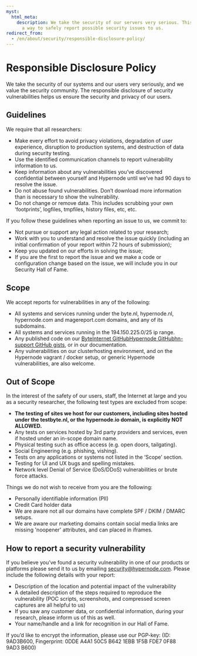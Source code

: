 ```yaml
---
myst:
  html_meta:
    description: We take the security of our servers very serious. This policy offers
      a way to safely report possible security issues to us.
redirect_from:
  - /en/about/security/responsible-disclosure-policy/
---
```


<!-- source: https://support.hypernode.com/en/about/security/responsible-disclosure-policy/ -->

# Responsible Disclosure Policy

We take the security of our systems and our users very seriously, and we value the security community. The responsible disclosure of security vulnerabilities helps us ensure the security and privacy of our users.

## Guidelines

We require that all researchers:

- Make every effort to avoid privacy violations, degradation of user experience, disruption to production systems, and destruction of data during security testing.
- Use the identified communication channels to report vulnerability information to us.
- Keep information about any vulnerabilities you’ve discovered confidential between yourself and Hypernode until we’ve had 90 days to resolve the issue.
- Do not abuse found vulnerabilities. Don’t download more information than is necessary to show the vulnerability.
- Do not change or remove data. This includes scrubbing your own ‘footprints’, logfiles, tmpfiles, history files, etc, etc.

If you follow these guidelines when reporting an issue to us, we commit to:

- Not pursue or support any legal action related to your research;
- Work with you to understand and resolve the issue quickly (including an initial confirmation of your report within 72 hours of submission);
- Keep you updated on our efforts in solving the issue;
- If you are the first to report the issue and we make a code or configuration change based on the issue, we will include you in our Security Hall of Fame.

## Scope

We accept reports for vulnerabilities in any of the following:

- All systems and services running under the byte.nl, hypernode.nl, hypernode.com and magereport.com domains, and any of its subdomains.
- All systems and services running in the 194.150.225.0/25 ip range.
- Any published code on our [ByteInternet GitHub](https://github.com/ByteInternet)[Hypernode GitHub](https://github.com/Hypernode)[hn-support GitHub gists](https://gist.github.com/hn-support), or in our documentation.
- Any vulnerabilities on our clusterhosting environment, and on the Hypernode vagrant / docker setup, or generic Hypernode vulnerabilities, are also welcome.

## Out of Scope

In the interest of the safety of our users, staff, the Internet at large and you as a security researcher, the following test types are excluded from scope:

- **The testing of sites we host for our customers, including sites hosted under the testbyte.nl, or the hypernode.io domain, is explicitly NOT ALLOWED.**
- Any tests on services hosted by 3rd party providers and services, even if hosted under an in-scope domain name.
- Physical testing such as office access (e.g. open doors, tailgating).
- Social Engineering (e.g. phishing, vishing).
- Tests on any applications or systems not listed in the ‘Scope’ section.
- Testing for UI and UX bugs and spelling mistakes.
- Network level Denial of Service (DoS/DDoS) vulnerabilities or brute force attacks.

Things we do not wish to receive from you are the following:

- Personally identifiable information (PII)
- Credit Card holder data
- We are aware not all our domains have complete SPF / DKIM / DMARC setups.
- We are aware our marketing domains contain social media links are missing 'noopener' attributes, and can placed in iframes.

## How to report a security vulnerability

If you believe you’ve found a security vulnerability in one of our products or platforms please send it to us by emailing security@hypernode.com. Please include the following details with your report:

- Description of the location and potential impact of the vulnerability
- A detailed description of the steps required to reproduce the vulnerability (POC scripts, screenshots, and compressed screen captures are all helpful to us)
- If you saw any customer data, or confidential information, during your research, please inform us of this as well.
- Your name/handle and a link for recognition in our Hall of Fame.

If you’d like to encrypt the information, please use our PGP-key: (ID: 9AD3B600, Fingerprint: 0DDE A4A1 50C5 B642 1EBB 1F5B FDE7 0F88 9AD3 B600)
